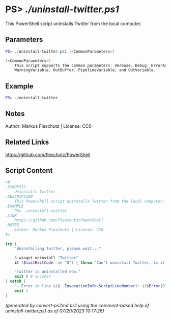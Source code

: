 PS> *./uninstall-twitter.ps1*
====================

This PowerShell script uninstalls Twitter from the local computer.

Parameters
----------
```powershell
PS> ./uninstall-twitter.ps1 [<CommonParameters>]

[<CommonParameters>]
    This script supports the common parameters: Verbose, Debug, ErrorAction, ErrorVariable, WarningAction, 
    WarningVariable, OutBuffer, PipelineVariable, and OutVariable.
```

Example
-------
```powershell
PS> ./uninstall-twitter

```

Notes
-----
Author: Markus Fleschutz | License: CC0

Related Links
-------------
https://github.com/fleschutz/PowerShell

Script Content
--------------
```powershell
<#
.SYNOPSIS
	Uninstalls Twitter
.DESCRIPTION
	This PowerShell script uninstalls Twitter from the local computer.
.EXAMPLE
	PS> ./uninstall-twitter
.LINK
	https://github.com/fleschutz/PowerShell
.NOTES
	Author: Markus Fleschutz | License: CC0
#>

try {
	"Uninstalling Twitter, please wait..."

	& winget uninstall "Twitter"
	if ($lastExitCode -ne "0") { throw "Can't uninstall Twitter, is it installed?" }

	"Twitter is uninstalled now."
	exit 0 # success
} catch {
	"⚠️ Error in line $($_.InvocationInfo.ScriptLineNumber): $($Error[0])"
	exit 1
}
```

*(generated by convert-ps2md.ps1 using the comment-based help of uninstall-twitter.ps1 as of 07/29/2023 10:17:26)*
